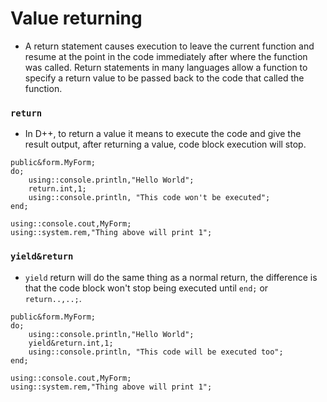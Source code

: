# Value returning

- A return statement causes execution to leave the current function and resume at the point in the code immediately after where the function was called. Return statements in many languages allow a function to specify a return value to be passed back to the code that called the function.

### `return`

- In D++, to return a value it means to execute the code and give the result output, after returning a value, code block execution will stop.

```pawn
public&form.MyForm;
do;
	using::console.println,"Hello World";
	return.int,1;
	using::console.println, "This code won't be executed";
end;

using::console.cout,MyForm;
using::system.rem,"Thing above will print 1";
```


### `yield&return`

- `yield` return will do the same thing as a normal return, the difference is that the code block won't stop being executed until `end;` or `return..,..;`.

```pawn
public&form.MyForm;
do;
	using::console.println,"Hello World";
	yield&return.int,1;
	using::console.println, "This code will be executed too";
end;

using::console.cout,MyForm;
using::system.rem,"Thing above will print 1";
```